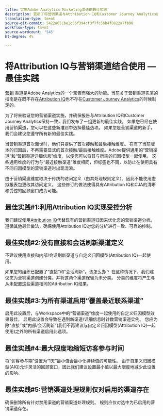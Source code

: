 ```yaml
---
title: 实施Adobe Analytics Marketing渠道的最佳实践
description: 更新了将营销渠道与Attribution IQ和Customer Journey Analytics结合使用的最佳实践
translation-type: tm+mt
source-git-commit: 5422a051be1c55f394cf3f7fc5bb4f8822a7fb90
workflow-type: tm+mt
source-wordcount: '545'
ht-degree: 4%

---
```



# 将Attribution IQ与营销渠道结合使用 — 最佳实践

[营销](/help/components/c-marketing-channels/c-getting-started-mchannel.md) 渠道是Adobe Analytics的一个宝贵而强大的功能。当前关于营销渠道实施的指南是在既不存在[Attribution IQ](https://experienceleague.corp.adobe.com/docs/analytics/analyze/analysis-workspace/attribution/overview.html?lang=en#analysis-workspace)也不存在[Customer Journey Analytics](https://experienceleague.adobe.com/docs/analytics-platform/using/cja-usecases/marketing-channels.html?lang=zh-Hans#cja-usecases)的时候制定的。

为了将来验证您的营销渠道实施，并确保报告与Attribution IQ和Customer Journey Analytics保持一致，我们发布了一组更新的最佳实践。 如果您已经在使用营销渠道，您可以在这些新准则中选择最佳选项。 如果您是营销渠道的新手，我们会建议您遵守所有新的最佳实践。

当营销渠道首次面世时，他们只提供了首次接触和最后接触维度。 在有了当前版本的归因后，不再需要显式的首次接触/最后接触维度。Adobe提供通用的“营销渠道”和“营销渠道详细信息”维度，以便您可以将其与所需的归因模型一起使用。 这些通用维度的行为与“最近接触渠道”维度相同，但标签也不同，以防止在使用具有不同归因模型的营销渠道时出现混淆。

由于营销渠道维度取决于传统的访问定义（由其处理规则定义），因此不能使用虚拟报表包更改其访问定义。 这些修订的做法使得具有Attribution IQ和CJA的清晰和受控的回顾窗口成为可能。

## 最佳实践#1:利用Attribution IQ实现受控分析

我们建议使用[Attribution IQ](https://experienceleague.corp.adobe.com/docs/analytics/analyze/analysis-workspace/attribution/overview.html?lang=en#analysis-workspace)代替现有的营销渠道归因来优化您的营销渠道分析。 遵循其他最佳做法，确保使用Attribution IQ对您的分析进行一致、可靠的控制。

## 最佳实践#2:没有直接和会话刷新渠道定义

不建议使用直接和内部/会话刷新渠道与自定义归因模型(Attribution IQ)一起使用。

如果您的组织已配置了“直接”和“会话刷新”，该怎么办？ 在这种情况下，我们建议您为营销渠道创建分类，并将这两个渠道保留为未分类。 分类的维度将产生与从未配置这些渠道相同的Attribution IQ结果。

## 最佳实践#3:为所有渠道启用“覆盖最近联系渠道”

启用此设置后，与Workspace中的“营销渠道”维度一起使用的自定义归因模型效果最佳。 启用此设置会导致在遇到新渠道/详细信息时计数营销渠道实例。 您应为除“直接”或“内部/会话刷新”(我们不再建议与自定义归因模型(Attribution IQ)一起使用)之外的所有渠道启用此选项。

## 最佳实践#4:最大限度地缩短访客参与时间

将“访客参与期”设置为“1天”最小值会最小化持续值的可能性。 由于自定义归因模型(AIQ)允许灵活的回顾窗口，因此我们建议设置最小值以最大限度地减少此设置的影响。

## 最佳实践#5:营销渠道处理规则仅对启用的渠道存在

确保删除所有针对禁用渠道的营销渠道处理规则。 规则应仅对选中为已启用的营销渠道存在。
